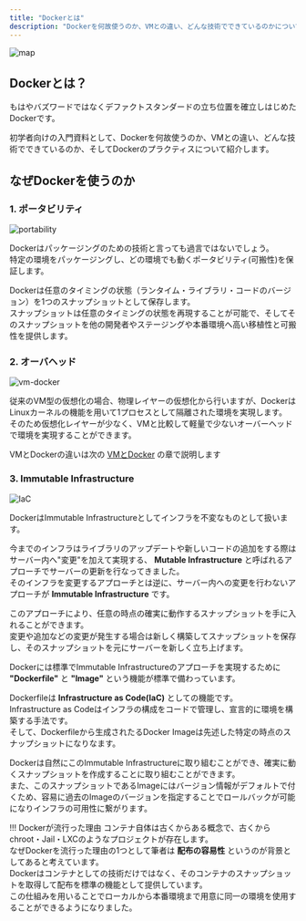 ```yaml
---
title: "Dockerとは"
description: "Dockerを何故使うのか、VMとの違い、どんな技術でできているのかについて紹介します。"
---
```


![map](imgs/map.png)

## Dockerとは？
もはやバズワードではなくデファクトスタンダードの立ち位置を確立しはじめたDockerです。  

初学者向けの入門資料として、Dockerを何故使うのか、VMとの違い、どんな技術でできているのか、そしてDockerのプラクティスについて紹介します。

## なぜDockerを使うのか

### 1. ポータビリティ
![portability](imgs/portability.png)

Dockerはパッケージングのための技術と言っても過言ではないでしょう。  
特定の環境をパッケージングし、どの環境でも動くポータビリティ(可搬性)を保証します。

Dockerは任意のタイミングの状態（ランタイム・ライブラリ・コードのバージョン）を1つのスナップショットとして保存します。  
スナップショットは任意のタイミングの状態を再現することが可能で、そしてそのスナップショットを他の開発者やステージングや本番環境へ高い移植性と可搬性を提供します。

### 2. オーバヘッド
![vm-docker](imgs/vm-docker.png)

従来のVM型の仮想化の場合、物理レイヤーの仮想化から行いますが、DockerはLinuxカーネルの機能を用いて1プロセスとして隔離された環境を実現します。  
そのため仮想化レイヤーが少なく、VMと比較して軽量で少ないオーバーヘッドで環境を実現することができます。

VMとDockerの違いは次の [VMとDocker](../vm-docker) の章で説明します

### 3. Immutable Infrastructure
![IaC](imgs/iac.png)

DockerはImmutable Infrastructureとしてインフラを不変なものとして扱います。  

今までのインフラはライブラリのアップデートや新しいコードの追加をする際はサーバー内へ"変更"を加えて実現する、 **Mutable Infrastructure** と呼ばれるアプローチでサーバーの更新を行なってきました。  
そのインフラを変更するアプローチとは逆に、サーバー内への変更を行わないアプローチが **Immutable Infrastructure** です。  

このアプローチにより、任意の時点の確実に動作するスナップショットを手に入れることができます。  
変更や追加などの変更が発生する場合は新しく構築してスナップショットを保存し、そのスナップショットを元にサーバーを新しく立ち上げます。  

Dockerには標準でImmutable Infrastructureのアプローチを実現するために **"Dockerfile"** と **"Image"** という機能が標準で備わっています。  

Dockerfileは **Infrastructure as Code(IaC)** としての機能です。  
Infrastructure as Codeはインフラの構成をコードで管理し、宣言的に環境を構築する手法です。  
そして、Dockerfileから生成されたるDocker Imageは先述した特定の時点のスナップショットになりなます。  

Dockerは自然にこのImmutable Infrastructureに取り組むことができ、確実に動くスナップショットを作成することに取り組むことができます。  
また、このスナップショットであるImageにはバージョン情報がデフォルトで付くため、容易に過去のImageのバージョンを指定することでロールバックが可能になりインフラの可用性に繋がります。

!!! Dockerが流行った理由
    コンテナ自体は古くからある概念で、古くからchroot・Jail・LXCのようなプロジェクトが存在します。  
    なぜDockerを流行った理由の1つとして筆者は **配布の容易性** というのが背景としてあると考えています。  
    Dockerはコンテナとしての技術だけではなく、そのコンテナのスナップショットを取得して配布を標準の機能として提供しています。  
    この仕組みを用いることでローカルから本番環境まで用意に同一の環境を使用することができるようになりました。
